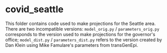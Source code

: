 # covid_seattle

This folder contains code used to make projections for the Seattle area. There are two incompatible versions: `model_orig.py` / `parameters_orig.py` corresponds to the version used to make projections for the governor's office; `model_dist.py` / `parameters_dist.py` refers to the version created by Dan Klein using Mike Famulare's parameters from transGenEpi.